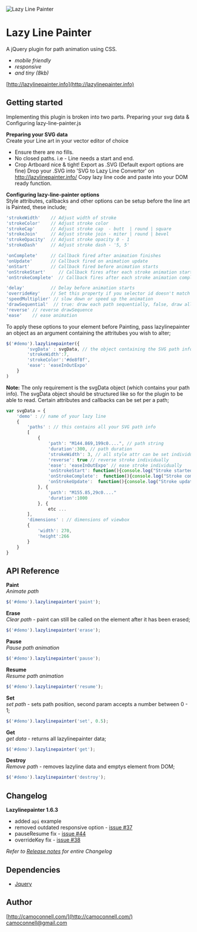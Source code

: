 ![Lazy Line Painter](http://lazylinepainter.info/banner.png)

Lazy Line Painter
=================

A jQuery plugin for path animation using CSS.
- *mobile friendly*
- *responsive*
- *and tiny (8kb)*

[http://lazylinepainter.info](http://lazylinepainter.info) <br>

## Getting started
Implementing this plugin is broken into two parts.
Preparing your svg data & Configuring lazy-line-painter.js


**Preparing your SVG data** <br>
Create your Line art in your vector editor of choice
- Ensure there are no fills.
- No closed paths. i.e - Line needs a start and end.
- Crop Artboard nice & tight!
Export as .SVG (Default export options are fine)
Drop your .SVG into 'SVG to Lazy Line Convertor' on http://lazylinepainter.info/
Copy lazy line code and paste into your DOM ready function.


**Configuring lazy-line-painter options** <br>
Style attributes, callbacks and other options can be setup before the line art is Painted,
these include;
```js
'strokeWidth'    // Adjust width of stroke
'strokeColor'    // Adjust stroke color
'strokeCap'      // Adjust stroke cap  - butt  | round | square
'strokeJoin'     // Adjust stroke join - miter | round | bevel
'strokeOpacity'  // Adjust stroke opacity 0 - 1
'strokeDash'     // Adjust stroke dash - '5, 5'

'onComplete'     // Callback fired after animation finishes
'onUpdate'		 // Callback fired on animation update
'onStart'        // Callback fired before animation starts
'onStrokeStart'		// Callback fires after each stroke animation starts
'onStrokeComplete'	// Callback fires after each stroke animation completes

'delay'          // Delay before animation starts
'overrideKey'    // Set this property if you selector id doesn't match the key referencing your path data value within svgData.
'speedMultiplier' // slow down or speed up the animation
'drawSequential'  // true: draw each path sequentially, false, draw all at once
'reverse' // reverse drawSequence
'ease'    // ease animation
```

To apply these options to your element before Painting, pass lazylinepainter an object as an argument containing the attritubes you wish to alter;
```js
$('#demo').lazylinepainter({
    	'svgData' : svgData, // the object containing the SVG path info
		'strokeWidth':7,
		'strokeColor':'#de8f8f',
		'ease': 'easeInOutExpo'
	}
)
```
**Note:** The only requirement is the svgData object (which contains your path info).
The svgData object should be structured like so for the plugin to be able to read.
Certain attributes and callbacks can be set per a path;

```js
var svgData = {
	'demo' : // name of your lazy line
	{
		'paths' : // this contains all your SVG path info
		[
			{
				'path': "M144.869,199c0....", // path string
			    'duration':300, // path duration
			    'strokeWidth': 3, // all style attr can be set individually
			    'reverse': true	// reverse stroke individually
			    'ease': 'easeInOutExpo'	// ease stroke individually
			    'onStrokeStart': function(){console.log("Stroke started")}
			    'onStrokeComplete':  function(){console.log("Stroke completed")}
			    'onStrokeUpdate':  function(){console.log("Stroke update")}
			}, {
				'path': "M155.85,29c0...."
			    'duration':1000
			}, {
				etc ...
		],
		'dimensions' : // dimensions of viewbox
		{
			'width': 270,
			'height':266
		}
	}
}
```

## API Reference

**Paint** <br>
*Animate path* <br>
```js
$('#demo').lazylinepainter('paint');
```

**Erase** <br>
*Clear path* - paint can still be called on the element after it has been erased; <br>
```js
$('#demo').lazylinepainter('erase');
```

**Pause** <br>
*Pause path animation* <br>
```js
$('#demo').lazylinepainter('pause');
```

**Resume** <br>
*Resume path animation* <br>
```js
$('#demo').lazylinepainter('resume');
```

**Set** <br>
*set path* - sets path position, second param accepts a number between 0 - 1; <br>
```js
$('#demo').lazylinepainter('set', 0.5);
```

**Get** <br>
*get data* - returns all lazylinepainter data; <br>
```js
$('#demo').lazylinepainter('get');
```

**Destroy** <br>
*Remove path* - removes lazyline data and emptys element from DOM; <br>
```js
$('#demo').lazylinepainter('destroy');
```


## Changelog

**Lazylinepainter 1.6.3**
- added `api` example
- removed outdated responsive option - [issue #37](https://github.com/camoconnell/lazy-line-painter/issues/37)
- pauseResume fix - [issue #44](https://github.com/camoconnell/lazy-line-painter/issues/44)
- overrideKey fix - [issue #38](https://github.com/camoconnell/lazy-line-painter/issues/38)


*Refer to [Release notes](https://github.com/camoconnell/lazy-line-painter/releases) for entire Changelog*


## Dependencies
- [Jquery](http://jquery.com/)


## Author
[http://camoconnell.com/](http://camoconnell.com/) <br>
camoconnell@gmail.com